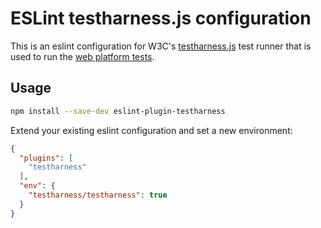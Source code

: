# ESLint testharness.js configuration

This is an eslint configuration for W3C's [testharness.js](https://github.com/w3c/testharness.js)
test runner that is used to run the [web platform tests](https://github.com/w3c/web-platform-tests).

## Usage

```bash
npm install --save-dev eslint-plugin-testharness
```

Extend your existing eslint configuration and set a new environment:

```json
{
  "plugins": [
    "testharness"
  ],
  "env": {
    "testharness/testharness": true
  }
}
```

